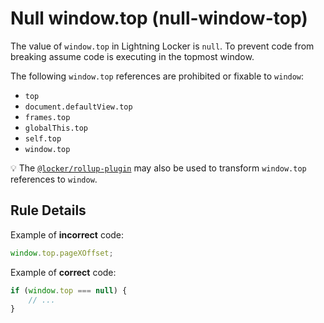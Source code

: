 # Null window.top (null-window-top)

The value of `window.top` in Lightning Locker is `null`. To prevent code from
breaking assume code is executing in the topmost window.

The following `window.top` references are prohibited or fixable to `window`:

-   `top`
-   `document.defaultView.top`
-   `frames.top`
-   `globalThis.top`
-   `self.top`
-   `window.top`

:bulb: The [`@locker/rollup-plugin`] may also be used to transform `window.top`
references to `window`.

## Rule Details

Example of **incorrect** code:

<!-- eslint-disable-next-line no-unused-expressions -->
```js
window.top.pageXOffset;
```

Example of **correct** code:

```js
if (window.top === null) {
    // ...
}
```

[`@locker/rollup-plugin`]: https://www.npmjs.com/package/@locker/rollup-plugin
